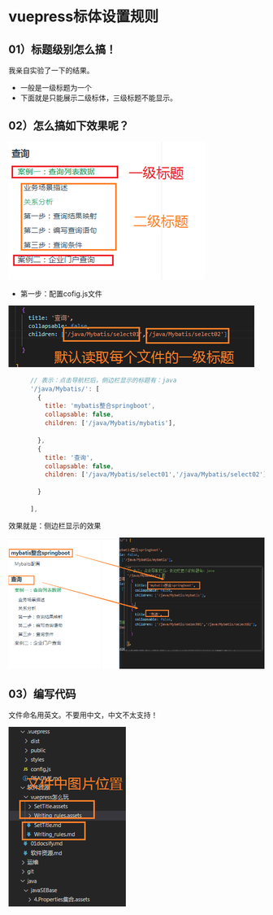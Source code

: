 # vuepress标体设置规则

## 01）标题级别怎么搞！

我亲自实验了一下的结果。

- 一般是一级标题为一个
- 下面就是只能展示二级标体，三级标题不能显示。

## 02）怎么搞如下效果呢？

![image-20230716185849599](SetTitle.assets/image-20230716185849599.png)

- 第一步：配置cofig.js文件

![image-20230716190036148](SetTitle.assets/image-20230716190036148.png)



```js
      // 表示：点击导航栏后，侧边栏显示的标题有：java
      '/java/Mybatis/': [
        {
          title: 'mybatis整合springboot',
          collapsable: false,
          children: ['/java/Mybatis/mybatis'],

        },
        {
          title: '查询',
          collapsable: false,
          children: ['/java/Mybatis/select01','/java/Mybatis/select02'],

        }

      ],
```



效果就是：侧边栏显示的效果

![image-20230716190237746](SetTitle.assets/image-20230716190237746.png)

## 03）编写代码

文件命名用英文。不要用中文，中文不太支持！

![image-20230716194255779](SetTitle.assets/image-20230716194255779.png)




































